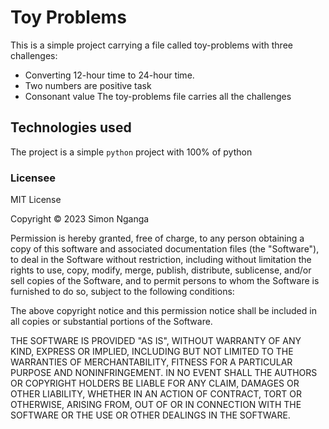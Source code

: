 # Toy Problems
This is  a simple project carrying a file called toy-problems with three challenges:
 -  Converting 12-hour time to 24-hour time.
 -  Two numbers are positive task
 -  Consonant value
 The  toy-problems file carries all the challenges


##      Technologies used

The  project is  a simple   `python`  project  with 100% of python

### Licensee
MIT License

Copyright © 2023 Simon Nganga

Permission is hereby granted, free of charge, to any person obtaining a copy of this software and associated documentation files (the "Software"), to deal in the Software without restriction, including without limitation the rights to use, copy, modify, merge, publish, distribute, sublicense, and/or sell copies of the Software, and to permit persons to whom the Software is furnished to do so, subject to the following conditions:

The above copyright notice and this permission notice shall be included in all copies or substantial portions of the Software.

THE SOFTWARE IS PROVIDED "AS IS", WITHOUT WARRANTY OF ANY KIND, EXPRESS OR IMPLIED, INCLUDING BUT NOT LIMITED TO THE WARRANTIES OF MERCHANTABILITY, FITNESS FOR A PARTICULAR PURPOSE AND NONINFRINGEMENT. IN NO EVENT SHALL THE AUTHORS OR COPYRIGHT HOLDERS BE LIABLE FOR ANY CLAIM, DAMAGES OR OTHER LIABILITY, WHETHER IN AN ACTION OF CONTRACT, TORT OR OTHERWISE, ARISING FROM, OUT OF OR IN CONNECTION WITH THE SOFTWARE OR THE USE OR OTHER DEALINGS IN THE SOFTWARE.